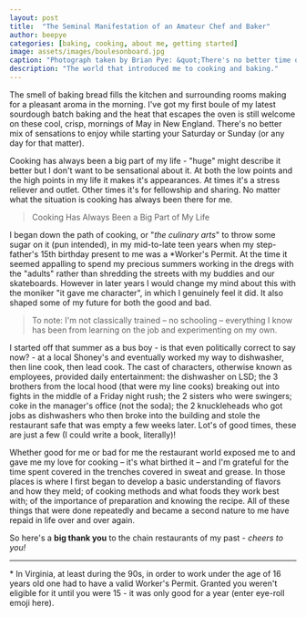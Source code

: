 ```yaml
---
layout: post
title:  "The Seminal Manifestation of an Amateur Chef and Baker"
author: beepye
categories: [baking, cooking, about me, getting started]
image: assets/images/boulesonboard.jpg
caption: "Photograph taken by Brian Pye: &quot;There's no better time of the day than when I've got a fresh sourdough boule in the oven - the house smell delicious!&quot;"
description: "The world that introduced me to cooking and baking."
---  
```


The smell of baking bread fills the kitchen and surrounding rooms making for a pleasant aroma in the morning. I've got my first boule of my latest sourdough batch baking and the heat that escapes the oven is still welcome on these cool, crisp, mornings of May in New England. There's no better mix of sensations to enjoy while starting your Saturday or Sunday (or any day for that matter).

Cooking has always been a big part of my life - "huge" might describe it better but I don't want to be sensational about it. At both the low points and the high points in my life it makes it's appearances. At times it's a stress reliever and outlet. Other times it's for fellowship and sharing. No matter what the situation is cooking has always been there for me.

> Cooking Has Always Been a Big Part of My Life 

I began down the path of cooking, or "_the culinary arts_" to throw some sugar on it (pun intended), in my mid-to-late teen years when my step-father's 15th birthday present to me was a *Worker's Permit. At the time it seemed appalling to spend my precious summers working in the dregs with the "adults" rather than shredding the streets with my buddies and our skateboards. However in later years I would change my mind about this with the moniker "it gave me character", in which I genuinely feel it did. It also shaped some of my future for both the good and bad.

> To note: I'm not classically trained – no schooling – everything I know has been from learning on the job and experimenting on my own.

I started off that summer as a bus boy - is that even politically correct to say now? - at a local Shoney's and eventually worked my way to dishwasher, then line cook, then lead cook. The cast of characters, otherwise known as employees, provided daily entertainment: the dishwasher on LSD; the 3 brothers from the local hood (that were my line cooks) breaking out into fights in the middle of a Friday night rush; the 2 sisters who were swingers; coke in the manager's office (not the soda); the 2 knuckleheads who got jobs as dishwashers who then broke into the building and stole the restaurant safe that was empty a few weeks later. Lot's of good times, these are just a few (I could write a book, literally)!

Whether good for me or bad for me the restaurant world exposed me to and gave me my love for cooking – it's what birthed it – and I'm grateful for the time spent covered in the trenches covered in sweat and grease. In those places is where I first began to develop a basic understanding of flavors and how they meld; of cooking methods and what foods they work best with; of the importance of preparation and knowing the recipe. All of these things that were done repeatedly and became a second nature to me have repaid in life over and over again.

So here's a **big thank you** to the chain restaurants of my past - _cheers to you!_

---

<aside class="aside-reference">* In Virginia, at least during the 90s, in order to work under the age of 16 years old one had to have a valid Worker's Permit. Granted you weren't eligible for it until you were 15 - it was only good for a year (enter eye-roll emoji here).<aside>
